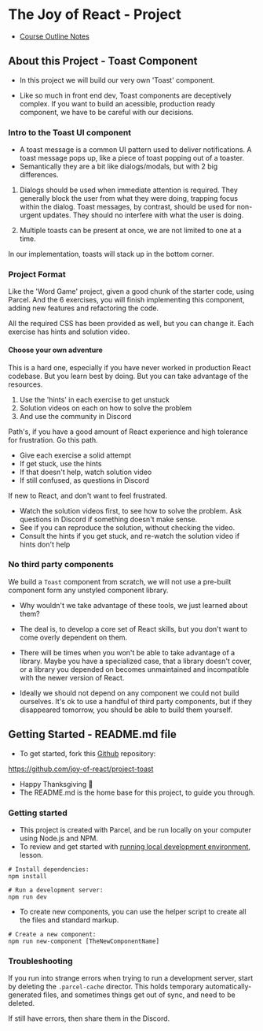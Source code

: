 # The Joy of React - Project

- [Course Outline Notes](course-notes.md)

## About this Project - Toast Component

- In this project we will build our very own 'Toast' component.

- Like so much in front end dev, Toast components are deceptively complex. If you want to build an acessible, production ready component, we have to be careful with our decisions.

### Intro to the Toast UI component

- A toast message is a common UI pattern used to deliver notifications. A toast message pops up, like a piece of toast popping out of a toaster.
- Semantically they are a bit like dialogs/modals, but with 2 big differences.

1. Dialogs should be used when immediate attention is required. They generally block the user from what they were doing, trapping focus within the dialog. Toast messages, by contrast, should be used for non-urgent updates. They should no interfere with what the user is doing.

2. Multiple toasts can be present at once, we are not limited to one at a time.

In our implementation, toasts will stack up in the bottom corner.

### Project Format

Like the 'Word Game' project, given a good chunk of the starter code, using Parcel. And the 6 exercises, you will finish implementing this component, adding new features and refactoring the code.

All the required CSS has been provided as well, but you can change it. Each exercise has hints and solution video.

#### Choose your own adventure

This is a hard one, especially if you have never worked in production React codebase. But you learn best by doing. But you can take advantage of the resources.

1. Use the 'hints' in each exercise to get unstuck
2. Solution videos on each on how to solve the problem
3. And use the community in Discord

Path's, if you have a good amount of React experience and high tolerance for frustration. Go this path.

- Give each exercise a solid attempt
- If get stuck, use the hints
- If that doesn't help, watch solution video
- If still confused, as questions in Discord

If new to React, and don't want to feel frustrated.

- Watch the solution videos first, to see how to solve the problem. Ask questions in Discord if something doesn't make sense.
- See if you can reproduce the solution, without checking the video.
- Consult the hints if you get stuck, and re-watch the solution video if hints don't help

### No third party components

We build a `Toast` component from scratch, we will not use a pre-built component form any unstyled component library.

- Why wouldn't we take advantage of these tools, we just learned about them?
- The deal is, to develop a core set of React skills, but you don't want to come overly dependent on them.

- There will be times when you won't be able to take advantage of a library. Maybe you have a specialized case, that a library doesn't cover, or a library you depended on becomes unmaintained and incompatible with the newer version of React.

- Ideally we should not depend on any component we could not build ourselves. It's ok to use a handful of third party components, but if they disappeared tomorrow, you should be able to build them yourself.

## Getting Started - README.md file

- To get started, fork this [Github](https://github.com/joy-of-react/project-toast) repository:

<https://github.com/joy-of-react/project-toast>

- Happy Thanksgiving 🦃
- The README.md is the home base for this project, to guide you through.

### Getting started

- This project is created with Parcel, and be run locally on your computer using Node.js and NPM.
- To review and get started with [running local development environment](https://courses.joshwcomeau.com/joy-of-react/project-wordle/03-dev-server), lesson.

```CODE
# Install dependencies:
npm install

# Run a development server:
npm run dev
```

- To create new components, you can use the helper script to create all the files and standard markup.

```CODE
# Create a new component:
npm run new-component [TheNewComponentName]
```

### Troubleshooting

If you run into strange errors when trying to run a development server, start by deleting the `.parcel-cache` director. This holds temporary automatically-generated files, and sometimes things get out of sync, and need to be deleted.

If still have errors, then share them in the Discord.
